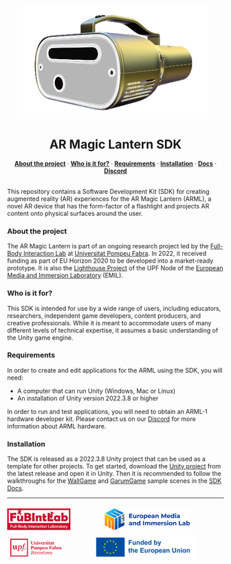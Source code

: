 <p align="center">
  <img src="./arml-website/static/arml1-render.png" />
</p>

<h1 align="center">
  AR Magic Lantern SDK
</h1>


<p align="center">
  <a href="#abouttheproject"><strong>About the project</strong></a> ·
  <a href="#whoisitfor"><strong>Who is it for?</strong></a> ·
  <a href="#requirements"><strong>Requirements</strong></a> ·
   <a href="#requirements"><strong>Installation</strong></a> ·
  <a href="https://fubilab.github.io/arml-sdk/SDK/"><strong>Docs</strong></a> ·
  <a href="https://discord.gg/zWZT3yKf4q"><strong>Discord</strong></a>
</p>
<br/>
This repository contains a Software Development Kit (SDK) for creating augmented reality (AR) experiences for the AR Magic Lantern (ARML), a novel AR device that has the form-factor of a flashlight and projects AR content onto physical surfaces around the user. 

### About the project

The AR Magic Lantern is part of an ongoing research project led by the [Full-Body Interaction Lab](https://www.upf.edu/web/fubintlab) at [Universitat Pompeu Fabra](https://www.upf.edu/). In 2022, it received funding as part of EU Horizon 2020 to be developed into a market-ready prototype. It is also the [Lighthouse Project](https://emil-xr.eu/lighthouse-projects/upf-ar-magic-lantern/) of the UPF Node of the [European Media and Immersion Laboratory](https://emil-xr.eu) (EMIL).

### Who is it for?

This SDK is intended for use by a wide range of users, including educators, researchers, independent game developers, content producers, and creative professionals. While it is meant to accommodate users of many different levels of technical expertise, it assumes a basic understanding of the Unity game engine.

### Requirements

In order to create and edit applications for the ARML using the SDK, you will need:
-	A computer that can run Unity (Windows, Mac or Linux)
-	An installation of Unity version 2022.3.8 or higher

In order to run and test applications, you will need to obtain an ARML-1 hardware developer kit. Please contact us on our [Discord](https://discord.gg/zWZT3yKf4q) for more information about ARML hardware.

### Installation

The SDK is released as a 2022.3.8 Unity project that can be used as a template for other projects. To get started, download the [Unity project](https://github.com/fubilab/arml-sdk/releases/download/pre-release/unity-arml-sdk-v0.1.0.zip) from the latest release and open it in Unity. Then it is recommended to follow the walkthroughs for the [WallGame](https://fubilab.github.io/arml-sdk/SDK/examples/WallGame) and [GarumGame](https://fubilab.github.io/arml-sdk/SDK/examples/GarumGame) sample scenes in the [SDK Docs](https://fubilab.github.io/arml-sdk/SDK/).

<hr>
<div style="display: flex; flex-direction: row; flex-wrap: wrap; justify-content: space-between">
<a
style="display:flex; flex-grow: 1" 
href="https://www.upf.edu/web/fubintlab">
<img src="./arml-website/static/FubIntLab.jpg" height="50" style="margin-top: 10px; margin-bottom: 5px; margin-right: 10px"/></a>
<a href="https://emil-xr.eu" style="display:flex; flex-grow: 1">
<img src="./arml-website/static/emil-logo.png" height="50" style="margin-top: 10px; margin-bottom: 5px; margin-right: 10px"/></a>
<a href="https://upf.edu" 
style="display:flex; flex-grow: 1">
<img src="./arml-website/static/UPF.png" height="50" style="margin-top: 10px; margin-bottom: 5px; margin-right: 10px"/></a>
<div style="display:flex; flex-grow: 1;">
<img src="./arml-website/static/funded-by-the-eu.png" height="50" style="margin-top: 10px; margin-bottom: 5px"/></div>
</div>